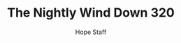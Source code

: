 ---
image: /assets/img/nwd/320_nwd_philippians_4_7_a_erv.png
title: The Nightly Wind Down 320
categories:
  - The Nightly Wind Down
author: Hope Staff
notes: The Nightly Wind Down 320
embed: >-
  EMBED_GOES_HERE
transcript: >-
  SOME LINES OF TEXT START HERE
---